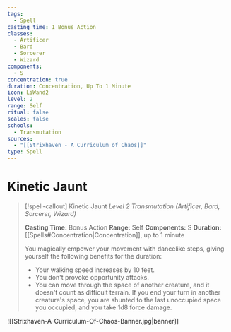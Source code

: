 ```yaml
---
tags:
  - Spell
casting_time: 1 Bonus Action
classes:
  - Artificer
  - Bard
  - Sorcerer
  - Wizard
components:
  - S
concentration: true
duration: Concentration, Up To 1 Minute
icon: LiWand2
level: 2
range: Self
ritual: false
scales: false
schools:
  - Transmutation
sources:
  - "[[Strixhaven - A Curriculum of Chaos]]"
type: Spell
---
```


# Kinetic Jaunt

>[!spell-callout] Kinetic Jaunt
>_Level 2 Transmutation (Artificer, Bard, Sorcerer, Wizard)_
>
>**Casting Time:** Bonus Action
>**Range:** Self
>**Components:** S
>**Duration:** [[Spells#Concentration|Concentration]], up to 1 minute
>
>You magically empower your movement with dancelike steps, giving yourself the following benefits for the duration:
>
>* Your walking speed increases by 10 feet.
>* You don't provoke opportunity attacks.
>* You can move through the space of another creature, and it doesn't count as difficult terrain. If you end your turn in another creature's space, you are shunted to the last unoccupied space you occupied, and you take 1d8 force damage.

![[Strixhaven-A-Curriculum-Of-Chaos-Banner.jpg|banner]]
